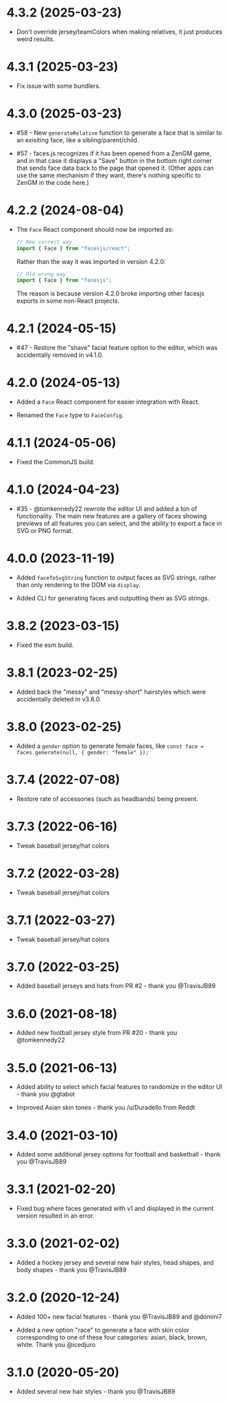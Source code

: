 # 4.3.2 (2025-03-23)

- Don't override jersey/teamColors when making relatives, it just produces weird results.

# 4.3.1 (2025-03-23)

- Fix issue with some bundlers.

# 4.3.0 (2025-03-23)

- #58 - New `generateRelative` function to generate a face that is similar to an exisiting face, like a sibling/parent/child.

- #57 - faces.js recognizes if it has been opened from a ZenGM game, and in that case it displays a "Save" button in the bottom right corner that sends face data back to the page that opened it. (Other apps can use the same mechanism if they want, there's nothing specific to ZenGM in the code here.)

# 4.2.2 (2024-08-04)

- The `Face` React component should now be imported as:

  ```javascript
  // New correct way
  import { Face } from "facesjs/react";
  ```

  Rather than the way it was imported in version 4.2.0:

  ```javascript
  // Old wrong way
  import { Face } from "facesjs";
  ```

  The reason is because version 4.2.0 broke importing other facesjs exports in some non-React projects.

# 4.2.1 (2024-05-15)

- #47 - Restore the "shave" facial feature option to the editor, which was accidentally removed in v4.1.0.

# 4.2.0 (2024-05-13)

- Added a `Face` React component for easier integration with React.

- Renamed the `Face` type to `FaceConfig`.

# 4.1.1 (2024-05-06)

- Fixed the CommonJS build.

# 4.1.0 (2024-04-23)

- #35 - @tomkennedy22 rewrote the editor UI and added a ton of functionality. The main new features are a gallery of faces showing previews of all features you can select, and the ability to export a face in SVG or PNG format.

# 4.0.0 (2023-11-19)

- Added `faceToSvgString` function to output faces as SVG strings, rather than only rendering to the DOM via `display`.

- Added CLI for generating faces and outputting them as SVG strings.

# 3.8.2 (2023-03-15)

- Fixed the esm build.

# 3.8.1 (2023-02-25)

- Added back the "messy" and "messy-short" hairstyles which were accidentally deleted in v3.8.0.

# 3.8.0 (2023-02-25)

- Added a `gender` option to generate female faces, like `const face = faces.generate(null, { gender: "female" });`

# 3.7.4 (2022-07-08)

- Restore rate of accessories (such as headbands) being present.

# 3.7.3 (2022-06-16)

- Tweak baseball jersey/hat colors

# 3.7.2 (2022-03-28)

- Tweak baseball jersey/hat colors

# 3.7.1 (2022-03-27)

- Tweak baseball jersey/hat colors

# 3.7.0 (2022-03-25)

- Added baseball jerseys and hats from PR #2 - thank you @TravisJB89

# 3.6.0 (2021-08-18)

- Added new football jersey style from PR #20 - thank you @tomkennedy22

# 3.5.0 (2021-06-13)

- Added ability to select which facial features to randomize in the editor UI - thank you @gtabot

- Improved Asian skin tones - thank you /u/Duradello from Reddt

# 3.4.0 (2021-03-10)

- Added some additional jersey options for football and basketball - thank you @TravisJB89

# 3.3.1 (2021-02-20)

- Fixed bug where faces generated with v1 and displayed in the current version resulted in an error.

# 3.3.0 (2021-02-02)

- Added a hockey jersey and several new hair styles, head shapes, and body shapes - thank you @TravisJB89

# 3.2.0 (2020-12-24)

- Added 100+ new facial features - thank you @TravisJB89 and @domini7

- Added a new option "race" to generate a face with skin color corresponding to one of these four categories: asian, black, brown, white. Thank you @icedjuro

# 3.1.0 (2020-05-20)

- Added several new hair styles - thank you @TravisJB89

